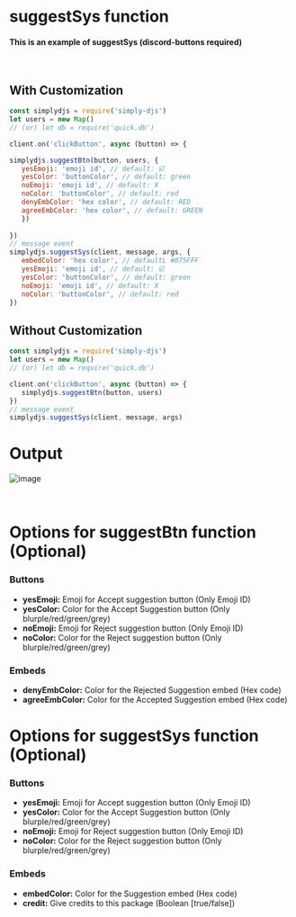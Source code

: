 # suggestSys function
#### This is an example of suggestSys (discord-buttons required)
<br>

## With Customization
```js
const simplydjs = require('simply-djs')
let users = new Map()
// (or) let db = require('quick.db')

client.on('clickButton', async (button) => {

simplydjs.suggestBtn(button, users, {
   yesEmoji: 'emoji id', // default: ☑️
   yesColor: 'buttonColor', // default: green 
   noEmoji: 'emoji id', // default: X
   noColor: 'buttonColor', // default: red
   denyEmbColor: 'hex color', // default: RED
   agreeEmbColor: 'hex color', // default: GREEN
   })
   
})
// message event
simplydjs.suggestSys(client, message, args, {
   embedColor: 'hex color', // defaultL #075FFF
   yesEmoji: 'emoji id', // default: ☑️
   yesColor: 'buttonColor', // default: green 
   noEmoji: 'emoji id', // default: X
   noColor: 'buttonColor', // default: red
})
```
## Without Customization
```js
const simplydjs = require('simply-djs')
let users = new Map()
// (or) let db = require('quick.db')

client.on('clickButton', async (button) => {
   simplydjs.suggestBtn(button, users)
})
// message event
simplydjs.suggestSys(client, message, args)
```
# Output
![image](https://user-images.githubusercontent.com/71836991/128165290-aa3f9c50-1fc3-4f5c-805d-e32e0e0b7be3.png)

<br>

# Options for suggestBtn function (Optional)
### Buttons
- **yesEmoji:** Emoji for Accept suggestion button (Only Emoji ID)
- **yesColor:** Color for the Accept Suggestion button (Only blurple/red/green/grey)
- **noEmoji:** Emoji for Reject suggestion button (Only Emoji ID)
- **noColor:** Color for the Reject suggestion button (Only blurple/red/green/grey)

### Embeds
- **denyEmbColor:** Color for the Rejected Suggestion embed (Hex code)
- **agreeEmbColor:** Color for the Accepted Suggestion embed (Hex code)

# Options for suggestSys function (Optional)
### Buttons
- **yesEmoji:** Emoji for Accept suggestion button (Only Emoji ID)
- **yesColor:** Color for the Accept Suggestion button (Only blurple/red/green/grey)
- **noEmoji:** Emoji for Reject suggestion button (Only Emoji ID)
- **noColor:** Color for the Reject suggestion button (Only blurple/red/green/grey)

### Embeds
- **embedColor:** Color for the Suggestion embed (Hex code)
- **credit:** Give credits to this package (Boolean [true/false])
